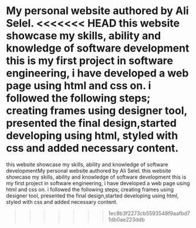 My personal website authored by Ali Selel.
<<<<<<< HEAD
this website showcase my skills, ability and knowledge of software development
this is my first project in software engineering, i have developed a web page using html and css on.
i followed the following steps; creating frames using designer tool, presented the final design,started developing using html, styled with css and added necessary content.
=======
this website showcase my skills, ability and knowledge of software developmentMy personal website authored by Ali Selel.
this website showcase my skills, ability and knowledge of software development
this is my first project in software engineering, i have developed a web page using html and css on.
i followed the following steps; creating frames using designer tool, presented the final design,started developing using html, styled with css and added necessary content.
>>>>>>> 1ec8b3f2273cb5593548f9aafbd71db0ae223ddb
